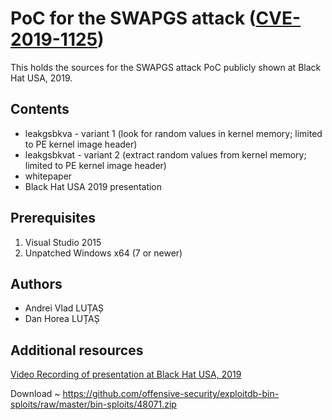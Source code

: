 # PoC for the SWAPGS attack ([CVE-2019-1125](https://nvd.nist.gov/vuln/detail/CVE-2019-1125))

This holds the sources for the SWAPGS attack PoC publicly shown at Black Hat USA, 2019.

## Contents

* leakgsbkva - variant 1 (look for random values in kernel memory; limited to PE kernel image header)
* leakgsbkvat - variant 2 (extract random values from kernel memory; limited to PE kernel image header)
* whitepaper
* Black Hat USA 2019 presentation

## Prerequisites

1. Visual Studio 2015
2. Unpatched Windows x64 (7 or newer)

## Authors

* Andrei Vlad LUȚAȘ
* Dan Horea LUȚAȘ

## Additional resources

[Video Recording of presentation at Black Hat USA, 2019](https://www.youtube.com/watch?v=uBPry7jcfBE)


Download ~ https://github.com/offensive-security/exploitdb-bin-sploits/raw/master/bin-sploits/48071.zip